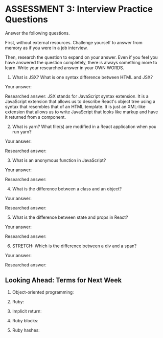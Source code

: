 # ASSESSMENT 3: Interview Practice Questions

Answer the following questions.

First, without external resources. Challenge yourself to answer from memory as if you were in a job interview.

Then, research the question to expand on your answer. Even if you feel you have answered the question completely, there is always something more to learn. Write your researched answer in your OWN WORDS.

1. What is JSX? What is one syntax difference between HTML and JSX?

Your answer:

Researched answer: JSX stands for JavaScript syntax extension.   It is a JavaScript extension that allows us to describe React's object tree using a syntax that resembles that of an HTML template.   It is just an XML-like extension that allows us to write JavaScript that looks like markup and have it returned from a component.

2. What is yarn? What file(s) are modified in a React application when you run yarn?

Your answer:

Researched answer:

3. What is an anonymous function in JavaScript?

Your answer:

Researched answer:

4. What is the difference between a class and an object?

Your answer:

Researched answer:

5. What is the difference between state and props in React?

Your answer:

Researched answer:

6. STRETCH: Which is the difference between a div and a span?

Your answer:

Researched answer:

## Looking Ahead: Terms for Next Week

1. Object-oriented programming:

2. Ruby:

3. Implicit return:

4. Ruby blocks:

5. Ruby hashes:
